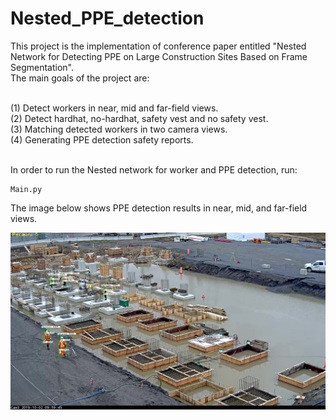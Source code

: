# Nested_PPE_detection
This project is the implementation of conference paper entitled "Nested Network for Detecting PPE on Large Construction Sites Based on Frame Segmentation".\
The main goals of the project are:

<br />(1) Detect workers in near, mid and far-field views.
<br />(2) Detect hardhat, no-hardhat, safety vest and no safety vest.
<br />(3) Matching detected workers in two camera views.
<br />(4) Generating PPE detection safety reports.

<br /> In order to run the Nested network for worker and PPE detection, run:
```
Main.py
```
The image below shows PPE detection results in near, mid, and far-field views.

![alt text](https://github.com/mohammadakz/Nested_PPE_detection/blob/master/PPE_Results.jpg)
